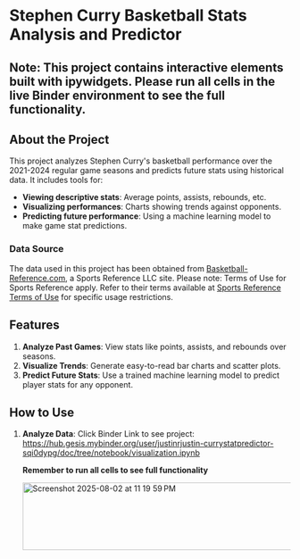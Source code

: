 # Stephen Curry Basketball Stats Analysis and Predictor
## Note: This project contains interactive elements built with ipywidgets. Please run all cells in the live Binder environment to see the full functionality.
## About the Project
This project analyzes Stephen Curry's basketball performance over the 2021-2024 regular game seasons and predicts future stats using historical data. It includes tools for:
- **Viewing descriptive stats**: Average points, assists, rebounds, etc.
- **Visualizing performances**: Charts showing trends against opponents.
- **Predicting future performance**: Using a machine learning model to make game stat predictions.

### Data Source
The data used in this project has been obtained from [Basketball-Reference.com](https://www.basketball-reference.com/players/c/curryst01.html), a Sports Reference LLC site.
Please note: Terms of Use for Sports Reference apply. Refer to their terms available at [Sports Reference Terms of Use](https://www.sports-reference.com/termsofuse.html) for specific usage restrictions.

## Features
1. **Analyze Past Games**: View stats like points, assists, and rebounds over seasons.
2. **Visualize Trends**: Generate easy-to-read bar charts and scatter plots.
3. **Predict Future Stats**: Use a trained machine learning model to predict player stats for any opponent.

## How to Use
1. **Analyze Data**: Click Binder Link to see project: https://hub.gesis.mybinder.org/user/justinrjustin-currystatpredictor-sqi0dypg/doc/tree/notebook/visualization.ipynb
   
   **Remember to run all cells to see full functionality**
   
   <img width="487" height="121" alt="Screenshot 2025-08-02 at 11 19 59 PM" src="https://github.com/user-attachments/assets/fbc1e90a-afa5-443b-a24e-b04762731186" />
